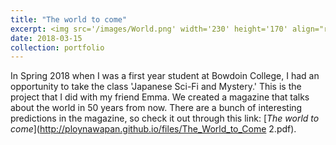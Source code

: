 ```yaml
---
title: "The world to come"
excerpt: <img src='/images/World.png' width='230' height='170' align="right" hspace="20"> In Spring 2018 when I was a first year student at Bowdoin College, I had an opportunity to take the class 'Japanese Sci-Fi and Mystery.' This is the project that I did with my friend Emma. We created a magazine that talks about the world in 50 years from now. There are a bunch of interesting predictions in the magazine, so check it out! 
date: 2018-03-15
collection: portfolio
---
```

In Spring 2018 when I was a first year student at Bowdoin College, I had an opportunity to take the class 'Japanese Sci-Fi and Mystery.' This is the project that I did with my friend Emma. We created a magazine that talks about the world in 50 years from now. There are a bunch of interesting predictions in the magazine, so check it out through this link: [*The world to come*](http://ploynawapan.github.io/files/The_World_to_Come 2.pdf).
